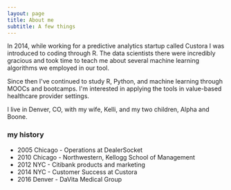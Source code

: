 ```yaml
---
layout: page
title: About me
subtitle: A few things
---
```


In 2014, while working for a predictive analytics startup called Custora I was introduced to coding through R. The data scientists there were incredibly gracious and took time to teach me about several machine learning algorithms we employed in our tool.

Since then I've continued to study R, Python, and machine learning through MOOCs and bootcamps. I'm interested in applying the tools in value-based healthcare provider settings.

I live in Denver, CO, with my wife, Kelli, and my two children, Alpha and Boone.

### my history

- 2005  Chicago - Operations at DealerSocket
- 2010  Chicago - Northwestern, Kellogg School of Management
- 2012  NYC - Citibank products and marketing
- 2014  NYC - Customer Success at Custora
- 2016  Denver - DaVita Medical Group
